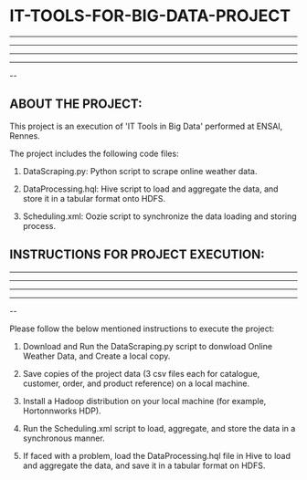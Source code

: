 # IT-TOOLS-FOR-BIG-DATA-PROJECT


-----------------------------------
---
-----------------------------------------------
---------------------------
--
## ABOUT THE PROJECT:


This project is an execution of 'IT Tools in Big Data' performed at ENSAI, Rennes.

The project includes the following code files:


1. DataScraping.py: Python script to scrape online weather data.

2. DataProcessing.hql: Hive script to load and aggregate the data, and store it in a tabular format onto HDFS.

3. Scheduling.xml: Oozie script to synchronize the data loading and storing process.



## INSTRUCTIONS FOR PROJECT EXECUTION:

-----------------------------------
---
-----------------------------------------------
---------------------------
--

Please follow the below mentioned instructions to execute the project:

1. Download and Run the DataScraping.py script to donwload Online Weather Data, and Create a local copy.

2. Save copies of the project data (3 csv files each for catalogue, customer, order, and product reference) on a local machine. 

3. Install a Hadoop distribution on your local machine (for example, Hortonnworks HDP).

4. Run the Scheduling.xml script to load, aggregate, and store the data in a synchronous manner.

5. If faced with a problem, load the DataProcessing.hql file in Hive to load and aggregate the data, and save it in a tabular format on HDFS.
